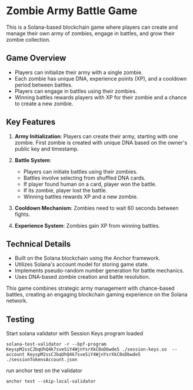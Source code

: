 
# Zombie Army Battle Game

This is a Solana-based blockchain game where players can create and manage their own army of zombies, engage in battles, and grow their zombie collection.

## Game Overview

- Players can initialize their army with a single zombie.
- Each zombie has unique DNA, experience points (XP), and a cooldown period between battles.
- Players can engage in battles using their zombies.
- Winning battles rewards players with XP for their zombie and a chance to create a new zombie.

## Key Features

1. **Army Initialization**: Players can create their army, starting with one zombie. First zombie is created with unique DNA based on the owner's public key and timestamp.

2. **Battle System**: 
   - Players can initiate battles using their zombies.
   - Battles involve selecting from shuffled DNA cards.
   - If player found human on a card, player won the battle. 
   - If its zombie, player lost the battle.
   - Winning battles rewards XP and a new zombie.

3. **Cooldown Mechanism**: Zombies need to wait 60 seconds between fights.

4. **Experience System**: Zombies gain XP from winning battles.

## Technical Details

- Built on the Solana blockchain using the Anchor framework.
- Utilizes Solana's account model for storing game state.
- Implements pseudo-random number generation for battle mechanics.
- Uses DNA-based zombie creation and battle resolution.

This game combines strategic army management with chance-based battles, creating an engaging blockchain gaming experience on the Solana network.


## Testing

Start solana validator with Session Keys program loaded
```
solana-test-validator -r --bpf-program KeyspM2ssCJbqUhQ4k7sveSiY4WjnYsrXkC8oDbwde5 ./session-keys.so  --account KeyspM2ssCJbqUhQ4k7sveSiY4WjnYsrXkC8oDbwde5 ./sessionTokensAccount.json
```

run anchor test on the validator
```
anchor test --skip-local-validator
```